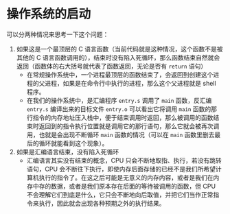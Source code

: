 # 操作系统的启动

可以分两种情况来思考一下这个问题：

1. 如果这是一个最顶层的 C 语言函数（当前代码就是这种情况，这个函数不是被其他的 C 语言函数调用的），结束时没有陷入死循环，那么函数结束自然就会返回（函数体的右大括号就代表了函数返回，无论是否有 `return` 语句）
   - 在常规操作系统中，一个进程最顶层的函数结束了，会返回到创建这个进程的父进程，如果是在命令行中执行的进程，那么这个父进程就是 shell 程序。
   - 在我们的操作系统中，是汇编程序 `entry.s` 调用了 `main` 函数，反汇编 `entry.s` 编译出来的目标文件 `entry.o` 可以看出它将调用 `main` 函数的那行指令的内存地址压入栈中，便于结束调用时返回，那么被调用的函数结束时返回到的指令执行位置就是调用它的那行语句，那么它就会被再次调用，也就是会出现不断循环 `main` 函数的情况（可以在 `main` 函数里删去最后的循环就能看到这个现象）。
2. 如果是汇编语言结束，没有陷入死循环
   - 汇编语言其实没有结束的概念，CPU 只会不断地取指、执行，若没有跳转语句，CPU 会不断往下执行，即使内存后面存储的已经不是我们所希望计算机执行的指令了。在这之后可能是无意义的内存内容，或者是我们在内存中存的数据，或者是我们原本存在后面的等待被调用的函数，但 CPU 不会理解它们到底是什么，它只会不断地向后取值，并把它们当作正常指令来执行，因此就会出现各种预期之外的执行结果。
